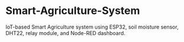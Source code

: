 # Smart-Agriculture-System
IoT-based Smart Agriculture system using ESP32, soil moisture sensor, DHT22, relay module, and Node-RED dashboard.
